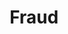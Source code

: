 ---
title: Fraud
excerpt: ''
deprecated: false
hidden: false
metadata:
  title: ''
  description: ''
  robots: index
next:
  description: ''
---